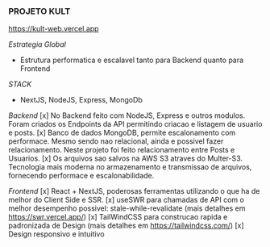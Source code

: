 ### PROJETO KULT

https://kult-web.vercel.app

*Estrategia Global*
- Estrutura performatica e escalavel tanto para Backend quanto para Frontend

*STACK*
- NextJS, NodeJS, Express, MongoDb

*Backend*
[x] No Backend feito com NodeJS, Express e outros modulos. Foram criados os Endpoints da API permitindo criacao e listagem de usuario e posts.
[x] Banco de dados MongoDB, permite escalonamento com performace. Mesmo sendo nao relacional, ainda e possivel fazer relacionamento.
Neste projeto foi feito relacionamento entre Posts e Usuarios.
[x] Os arquivos sao salvos na AWS S3 atraves do Multer-S3. Tecnologia mais moderna no armazenamento e transmissao de arquivos, fornecendo performace e escalonabilidade.

*Frontend*
[x] React + NextJS, poderosas ferramentas utilizando o que ha de melhor do Client Side e SSR.
[x] useSWR para chamadas de API com o melhor desempenho possivel: stale-while-revalidate (mais detalhes em https://swr.vercel.app/)
[x] TailWindCSS para construcao rapida e padronizada de Design (mais detalhes em https://tailwindcss.com/)
[x] Design responsivo e intuitivo


